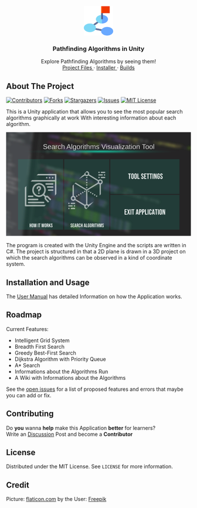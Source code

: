 <!-- PROJECT LOGO -->
<br />
<p align="center">
  <a href="https://github.com/fj-gruenewald/pathfinding-algorithms-in-unity/">
    <img src="img/pathLogo.svg" alt="Logo" width="80" height="80">
  </a>

  <h3 align="center">Pathfinding Algorithms in Unity</h3>

  <p align="center">
    Explore Pathfinding Algorithms by seeing them!
    <br />
    <a href="https://github.com/fj-gruenewald/pathfinding-algorithms-in-unity/tree/master/Unity_Pathfinder"> Project Files </a>
    ·
    <a href="https://github.com/fj-gruenewald/pathfinding-algorithms-in-unity/tree/master/Setup"> Installer </a>
    ·
    <a href="https://github.com/fj-gruenewald/pathfinding-algorithms-in-unity/tree/master/Builds"> Builds </a>
  </p>
</p>

<!-- ABOUT THE PROJECT -->
## About The Project
[![Contributors][contributors-shield]][contributors-url]
[![Forks][forks-shield]][forks-url]
[![Stargazers][stars-shield]][stars-url]
[![Issues][issues-shield]][issues-url]
[![MIT License][license-shield]][license-url] <br/>

  This is a Unity application that allows you to see the most popular search algorithms graphically at work
  With interesting information about each algorithm.
  
<p align="center">
<img src="https://github.com/fj-gruenewald/pathfinding-algorithms-in-unity/blob/master/img/main_menu.PNG" width="720">
  </p>

The program is created with the Unity Engine and the scripts are written in C#. The project is structured in that a 2D plane is drawn in a 3D project on which the search algorithms can be observed in a kind of coordinate system. 

## Installation and Usage

The [User Manual](https://github.com/fj-gruenewald/pathfinding-algorithms-in-unity/wiki/User-Manual) has detailed Information on how the
Application works.

<!-- ROADMAP -->
## Roadmap

Current Features:
  - Intelligent Grid System
  - Breadth First Search
  - Greedy Best-First Search
  - Dijkstra Algorithm with Priority Queue
  - A* Search
  - Informations about the Algorithms Run
  - A Wiki with Informations about the Algorithms
 
 
See the [open issues](https://github.com/fj-gruenewald/pathfinding-algorithms-in-unity/issues) for a list of proposed features and errors that maybe you can add or fix.

<!-- CONTRIBUTING -->
## Contributing

Do **you** wanna **help** make this Application **better** for learners? <br>
Write an [Discussion](https://github.com/fj-gruenewald/pathfinding-algorithms-in-unity/discussions/1) Post and become a **Contributor**

<!-- LICENSE -->
## License

Distributed under the MIT License. See `LICENSE` for more information.

## Credit

Picture: [flaticon.com](https://www.flaticon.com/de/) by the User: [Freepik](https://www.flaticon.com/authors/freepik)

<!-- MARKDOWN LINKS & IMAGES -->
<!-- https://www.markdownguide.org/basic-syntax/#reference-style-links -->
[contributors-shield]: https://img.shields.io/github/contributors/fj-gruenewald/pathfinding-algorithms-in-unity.svg?style=for-the-badge
[contributors-url]: https://github.com/fj-gruenewald/pathfinding-algorithms-in-unity/graphs/contributors
[forks-shield]: https://img.shields.io/github/forks/fj-gruenewald/pathfinding-algorithms-in-unity.svg?style=for-the-badge
[forks-url]: https://github.com/fj-gruenewald/pathfinding-algorithms-in-unity/network/members
[stars-shield]: https://img.shields.io/github/stars/fj-gruenewald/pathfinding-algorithms-in-unity.svg?style=for-the-badge
[stars-url]: https://github.com/fj-gruenewald/pathfinding-algorithms-in-unity/stargazers
[issues-shield]: https://img.shields.io/github/issues/fj-gruenewald/pathfinding-algorithms-in-unity.svg?style=for-the-badge
[issues-url]: https://github.com/fj-gruenewald/pathfinding-algorithms-in-unity/issues
[license-shield]: https://img.shields.io/github/license/fj-gruenewald/pathfinding-algorithms-in-unity.svg?style=for-the-badge
[license-url]: https://github.com/fj-gruenewald/pathfinding-algorithms-in-unity/blob/master/LICENSE.txt

<br>
